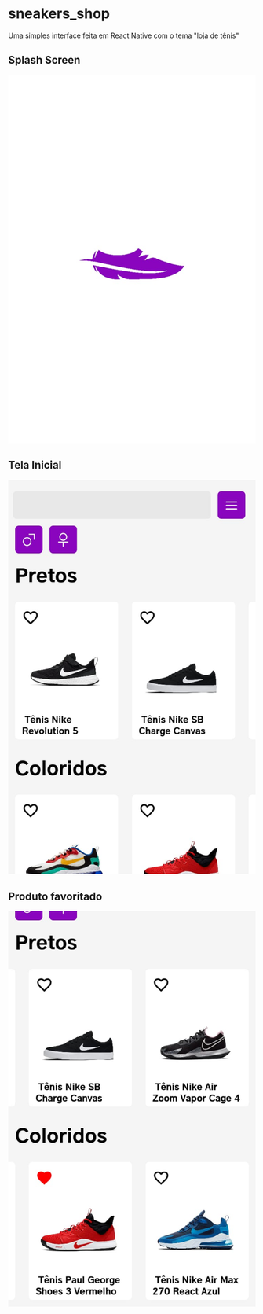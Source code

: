 # sneakers_shop

Uma simples interface feita em React Native com o tema "loja de tênis"

## Splash Screen

![](./assets/app_demonstration/img_1.jpeg)

## Tela Inicial

![](./assets/app_demonstration/img_2.jpeg)

## Produto favoritado

![](./assets/app_demonstration/img_3.jpeg)
